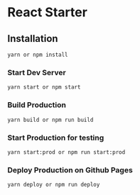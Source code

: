 # React Starter

## Installation

```
yarn or npm install
```

### Start Dev Server

```
yarn start or npm start
```

### Build Production

```
yarn build or npm run build
```

### Start Production for testing

```
yarn start:prod or npm run start:prod
```

### Deploy Production on Github Pages

```
yarn deploy or npm run deploy
```
